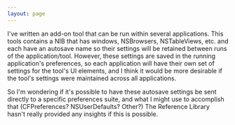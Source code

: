 ```yaml
---
layout: page
---
```




I've written an add-on tool that can be run within several applications. This tools contains a NIB that has windows, NSBrowsers, NSTableViews, etc. and each have an autosave name so their settings will be retained between runs of the application/tool. However, these settings are saved in the running application's preferences, so each application will have their own set of settings for the tool's UI elements, and I think it would be more desirable if the tool's settings were maintained across all applications.

So I'm wondering if it's possible to have these autosave settings be sent directly to a specific preferences suite, and what I might use to accomplish that (CFPreferences? NSUserDefaults? Other?) The Reference Library hasn't really provided any insights if this is possible.
